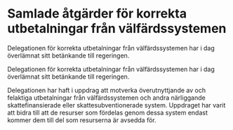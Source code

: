 # Samlade åtgärder för korrekta utbetalningar från välfärdssystemen

Delegationen för korrekta utbetalningar från välfärdssystemen har i dag överlämnat sitt betänkande till regeringen.

Delegationen för korrekta utbetalningar från välfärdssystemen har i dag överlämnat sitt betänkande till regeringen.

Delegationen har haft i uppdrag att motverka överutnyttjande av och
felaktiga utbetalningar från välfärdssystemen och andra närliggande
skattefinansierade eller skattesubventionerade system. Uppdraget
har varit att bidra till att de resurser som fördelas genom dessa
system endast kommer dem till del som resurserna är avsedda för.
